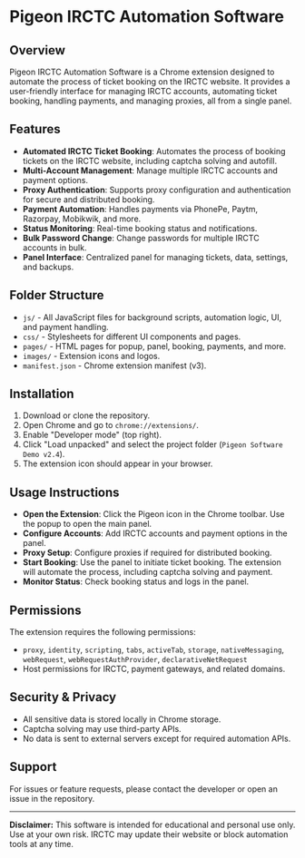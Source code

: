 # Pigeon IRCTC Automation Software

## Overview
Pigeon IRCTC Automation Software is a Chrome extension designed to automate the process of ticket booking on the IRCTC website. It provides a user-friendly interface for managing IRCTC accounts, automating ticket booking, handling payments, and managing proxies, all from a single panel.

## Features
- **Automated IRCTC Ticket Booking**: Automates the process of booking tickets on the IRCTC website, including captcha solving and autofill.
- **Multi-Account Management**: Manage multiple IRCTC accounts and payment options.
- **Proxy Authentication**: Supports proxy configuration and authentication for secure and distributed booking.
- **Payment Automation**: Handles payments via PhonePe, Paytm, Razorpay, Mobikwik, and more.
- **Status Monitoring**: Real-time booking status and notifications.
- **Bulk Password Change**: Change passwords for multiple IRCTC accounts in bulk.
- **Panel Interface**: Centralized panel for managing tickets, data, settings, and backups.

## Folder Structure
- `js/` - All JavaScript files for background scripts, automation logic, UI, and payment handling.
- `css/` - Stylesheets for different UI components and pages.
- `pages/` - HTML pages for popup, panel, booking, payments, and more.
- `images/` - Extension icons and logos.
- `manifest.json` - Chrome extension manifest (v3).

## Installation
1. Download or clone the repository.
2. Open Chrome and go to `chrome://extensions/`.
3. Enable "Developer mode" (top right).
4. Click "Load unpacked" and select the project folder (`Pigeon Software Demo v2.4`).
5. The extension icon should appear in your browser.

## Usage Instructions
- **Open the Extension**: Click the Pigeon icon in the Chrome toolbar. Use the popup to open the main panel.
- **Configure Accounts**: Add IRCTC accounts and payment options in the panel.
- **Proxy Setup**: Configure proxies if required for distributed booking.
- **Start Booking**: Use the panel to initiate ticket booking. The extension will automate the process, including captcha solving and payment.
- **Monitor Status**: Check booking status and logs in the panel.

## Permissions
The extension requires the following permissions:
- `proxy`, `identity`, `scripting`, `tabs`, `activeTab`, `storage`, `nativeMessaging`, `webRequest`, `webRequestAuthProvider`, `declarativeNetRequest`
- Host permissions for IRCTC, payment gateways, and related domains.

## Security & Privacy
- All sensitive data is stored locally in Chrome storage.
- Captcha solving may use third-party APIs.
- No data is sent to external servers except for required automation APIs.

## Support
For issues or feature requests, please contact the developer or open an issue in the repository.

---
**Disclaimer:** This software is intended for educational and personal use only. Use at your own risk. IRCTC may update their website or block automation tools at any time.